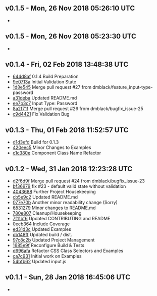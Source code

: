v0.1.5 - Mon, 26 Nov 2018 05:26:10 UTC
--------------------------------------

-


v0.1.5 - Mon, 26 Nov 2018 05:23:30 UTC
--------------------------------------

-


v0.1.4 - Fri, 02 Feb 2018 13:48:38 UTC
--------------------------------------

- [644d8af](../../commit/644d8af) 0.1.4 Build Preparation
- [9e0713a](../../commit/9e0713a) Initial Validation State
- [1d8e545](../../commit/1d8e545) Merge pull request #27 from dmblack/feature_input-type-password
- [a31deba](../../commit/a31deba) Updated README.md
- [ee7b3c7](../../commit/ee7b3c7) Input Type: Password
- [8a2f71f](../../commit/8a2f71f) Merge pull request #26 from dmblack/bugfix_issue-25
- [c9d4421](../../commit/c9d4421) Fix Validation Bug


v0.1.3 - Thu, 01 Feb 2018 11:52:57 UTC
--------------------------------------

- [d1d3efd](../../commit/d1d3efd) Build for 0.1.3
- [420eec5](../../commit/420eec5) Minor Changes to Examples
- [c1c380e](../../commit/c1c380e) Component Class Name Refactor


v0.1.2 - Wed, 31 Jan 2018 12:23:28 UTC
--------------------------------------

- [d2f6d9f](../../commit/d2f6d9f) Merge pull request #24 from dmblack/bugfix_issue-23
- [bf36979](../../commit/bf36979) fix #23 - default valid state without validation
- [4043688](../../commit/4043688) Further Project Housekeeping
- [cb5e9c2](../../commit/cb5e9c2) Updated README.md
- [077e70b](../../commit/077e70b) Another minor readability change (Sorry)
- [6531279](../../commit/6531279) Minor changes to README.md
- [780e807](../../commit/780e807) Cleanup/Housekeeping
- [7f11bf6](../../commit/7f11bf6) Updated CONTRIBUTING and README
- [0ecb364](../../commit/0ecb364) Include Coverage
- [ed31d3c](../../commit/ed31d3c) Updated Examples
- [db148ff](../../commit/db148ff) Updated build / dist.
- [97c8c2b](../../commit/97c8c2b) Updated Project Management
- [1685e9f](../../commit/1685e9f) Reconfigure Build & Tests
- [d696afa](../../commit/d696afa) Refactor CSS Class Selectors and Examples
- [ca7c931](../../commit/ca7c931) Initial work on Examples
- [54bfb62](../../commit/54bfb62) Updated input.js


v0.1.1 - Sun, 28 Jan 2018 16:45:06 UTC
--------------------------------------

-


